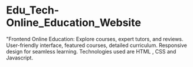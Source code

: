 # Edu_Tech-Online_Education_Website
"Frontend Online Education: Explore courses, expert tutors, and reviews. User-friendly interface, featured courses, detailed curriculum. Responsive design for seamless learning. Technologies used are HTML , CSS and Javascript.
